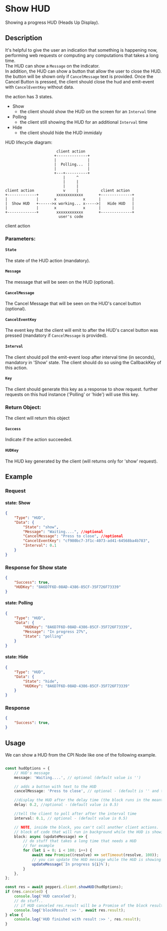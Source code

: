# Show HUD 
Showing a progress HUD (Heads Up Display).

## Description
 It's helpful to give the user an indication that something is happening now,
performing web requests or computing any computations that takes a long time. \
The HUD can show a ```Message``` on the indicator.\
In addition, the HUD can show a button that allow the user to close the HUD. the button will be shown only if ```CancelMessage``` text is provided.
Once the Cancel Button is pressed, the client should close the hud and emit-event with ```CancelEventKey``` without data.

the action has 3 states. 
* Show 
    - the client should show the HUD on the screen for an ```Interval``` time
* Polling
    - the client still showing the HUD for an additional ```Interval``` time
* Hide
    - the client should hide the HUD immidaly    



HUD lifecycle diagram:
```                  
                       client action
                      +--------------+
                      |              |
                      |  Polling...  |
                      |              |
                      +---+----------+
                          |     ^
                          |     |
                          |     |
client action             v     |          client action
+-------------+        xxxxxxxxxxxx       +--------------+
|             |       x            x      |              |
|  Show HUD   +------>x working... x----->|   Hide HUD   |
|             |       x            x      |              |
+-------------+        xxxxxxxxxxxx       +--------------+
                        user's code
```

client action


### Parameters:

#### ```State```
The state of the HUD action (mandatory). 
#### ```Message```
The message that will be seen on the HUD (optional). 
#### ```CancelMessage```
The Cancel Message that will be seen on the HUD's cancel button (optional). 
#### ```CancelEventKey```
The event key that the client will emit to after the HUD's cancel button was pressed (mandatory if ```CancelMessage``` is provided). 
#### ```Interval```
The client should poll the emit-event loop after interval time (in seconds), mandatory in 'Show' state.
The client should do so using the CallbackKey of this action. 
#### ```Key```
The client should generate this key as a response to show request. further requests on this hud instance ('Polling' or 'hide') will use this key.


### Return Object:
The client will return this object

#### ```Success```
Indicate if the action succeeded.
#### ```HUDKey```
The HUD key generated by the client (will returns only for 'show' request).

## Example

### Request 
#### state: Show
```json
{
    "Type": "HUD",
    "Data": {
        "State": "show",
        "Message": "Waiting....", //optional
        "CancelMessage": "Press to close", //optional
        "CancelEventKey": "cf980bc7-3f1c-4073-ad41-64568ba4b783",
        "Interval": 0.1
    }
}
```
### Response for Show state
```json
{
    "Success": true,
    "HUDKey": "8A6D7F6D-08AD-4386-85CF-35F726F73339"
}

```
#### state: Polling
```json
{
    "Type": "HUD",
    "Data": {
        "HUDKey": "8A6D7F6D-08AD-4386-85CF-35F726F73339",
        "Message": "In progress 27%",
        "State": "polling"
    }
}
```
#### state: Hide
```json
{
    "Type": "HUD",
    "Data": {
        "State": "hide",
        "HUDKey": "8A6D7F6D-08AD-4386-85CF-35F726F73339"
    }
}
```

### Response
```json
{
    "Success": true,
}
```

## Usage
We can show a HUD from the CPI Node like one of the following example.

```typescript

const hudOptions = {
    // HUD's message
    message: 'Waiting....', // optional (default value is '')

    // adds a button with text to the HUD
    cancelMessage: 'Press to close', // optional - (default is '' and the botton is hidden)

    //display the HUD after the delay time (the block runs in the meantime)
    delay: 0.2, //optional - (default value is 0.5)

    //tell the client to poll after after the interval time
    interval: 0.1, // optional - (default value is 0.5)

    // NOTE, inside the block, you can't call another client actions.
    // block of code that will run in background while the HUD is showing.
    block: async (updateMessage) => {
        // do stuff that takes a long time that needs a HUD
        // for example
        for (let i = 0; i < 100; i++) {
            await new Promise((resolve) => setTimeout(resolve, 100));
            // you can update the HUD message while the HUD is showing
            updateMessage(`In progress ${i}%`);
        }
    },
};

const res = await pepperi.client.showHUD(hudOptions);
if (res.canceled) {
    console.log('HUD canceled');
    // do stuff..
    // if HUD canceled res.result will be a Promise of the block result.
    console.log('blockResult :>> ', await res.result);
} else {
    console.log('HUD finished with result :>> ', res.result);
}
```
